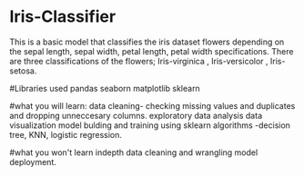 # Iris-Classifier
This is a basic model that classifies the iris dataset flowers depending on the sepal length, sepal width, petal length, petal width specifications.
There are three classifications of the flowers; Iris-virginica , Iris-versicolor , Iris-setosa.

#Libraries used
pandas
seaborn 
matplotlib
sklearn

#what you will learn:
data cleaning- checking missing values and duplicates and dropping unneccesary columns.
exploratory data analysis
data visualization
model bulding and training using sklearn
algorithms -decision tree, KNN, logistic regression.

#what you won't learn
indepth data cleaning and wrangling
model deployment.
